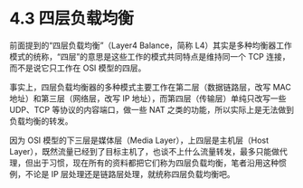 # 4.3 四层负载均衡

前面提到的“四层负载均衡”（Layer4 Balance，简称 L4）其实是多种均衡器工作模式的统称，“四层”的意思是这些工作的模式共同特点是维持同一个 TCP 连接，而不是说它只工作在 OSI 模型的四层。

事实上，四层负载均衡器的多种模式主要工作在第二层（数据链路层，改写 MAC 地址）和第三层（网络层，改写 IP 地址），而第四层（传输层）单纯只改写一些 UDP、TCP 等协议的内容端口，做一些 NAT 之类的功能，所以实际上是无法做到负载均衡的转发。

因为 OSI 模型的下三层是媒体层（Media Layer），上四层是主机层（Host Layer），既然流量已经到了目标主机了，也谈不上什么流量转发，最多只能做代理，但出于习惯，现在所有的资料都把它们称为四层负载均衡，笔者沿用这种惯例，不论是 IP 层处理还是链路层处理，就统称四层负载均衡吧。
